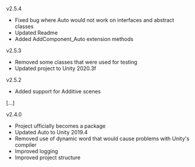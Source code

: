 v2.5.4
- Fixed bug where Auto would not work on interfaces and abstract classes
- Updated Readme
- Added AddComponent_Auto<T> extension methods

v2.5.3
- Removed some classes that were used for testing
- Updated project to Unity 2020.3f

v2.5.2
- Added support for Additive scenes 

[...]

v2.4.0 
- Project ufficially becomes a package
- Updated Auto to Unity 2019.4
- Removed use of dynamic word that would cause problems with Unity's compiler
- Improved logging
- Improved project structure
